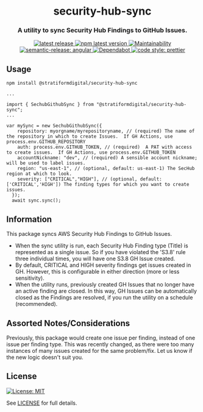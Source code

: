 <h1 align="center" style="border-bottom: none;">security-hub-sync</h1>
<h3 align="center">A utility to sync Security Hub Findings to GitHub Issues.</h3>
<p align="center">
  <a href="https://github.com/stratiformdigital/security-hub-sync/releases/latest">
    <img alt="latest release" src="https://img.shields.io/github/release/stratiformdigital/security-hub-sync.svg">
  </a>
  <a href="https://www.npmjs.com/package/@stratiformdigital/security-hub-sync">
    <img alt="npm latest version" src="https://img.shields.io/npm/v/@stratiformdigital/security-hub-sync/latest.svg">
  </a>
  <a href="https://codeclimate.com/github/stratiformdigital/security-hub-sync/maintainability">
    <img alt="Maintainability" src="https://api.codeclimate.com/v1/badges/ed37d65c137b0d54c158/maintainability">
  </a>
  <a href="https://github.com/semantic-release/semantic-release">
    <img alt="semantic-release: angular" src="https://img.shields.io/badge/semantic--release-angular-e10079?logo=semantic-release">
  </a>
  <a href="https://dependabot.com/">
    <img alt="Dependabot" src="https://badgen.net/badge/Dependabot/enabled/green?icon=dependabot">
  </a>
  <a href="https://github.com/prettier/prettier">
    <img alt="code style: prettier" src="https://img.shields.io/badge/code_style-prettier-ff69b4.svg?style=flat-square">
  </a>
</p>

## Usage

```
npm install @stratiformdigital/security-hub-sync

...

import { SechubGithubSync } from "@stratiformdigital/security-hub-sync";
...

var mySync = new SechubGithubSync({
    repository: myorgname/myrepositoryname, // (required) The name of the repository in which to create Issues.  If GH Actions, use process.env.GITHUB_REPOSITORY
    auth: process.env.GITHUB_TOKEN, // (required)  A PAT with access to create issues.  If GH Actions, use process.env.GITHUB_TOKEN
    accountNickname: "dev", // (required) A sensible account nickname; will be used to label issues.
    region: "us-east-1", // (optional, default: us-east-1) The SecHub region at which to look.
    severity: ["CRITICAL","HIGH"], // (optional, default: ['CRITICAL','HIGH']) The finding types for which you want to create issues.
  });
  await sync.sync();
```

## Information

This package syncs AWS Security Hub Findings to GitHub Issues.

- When the sync utility is run, each Security Hub Finding type (Title) is represented as a single issue. So if you have violated the 'S3.8' rule three individual times, you will have one S3.8 GH Issue created.
- By default, CRITICAL and HIGH severity findings get issues created in GH. However, this is configurable in either direction (more or less sensitivity).
- When the utility runs, previously created GH Issues that no longer have an active finding are closed. In this way, GH Issues can be automatically closed as the Findings are resolved, if you run the utility on a schedule (recommended).

## Assorted Notes/Considerations

Previously, this package would create one issue per finding, instead of one issue per finding type. This was recently changed, as there were too many instances of many issues created for the same problem/fix. Let us know if the new logic doesn't suit you.

## License

[![License: MIT](https://img.shields.io/badge/License-MIT-blue.svg)](https://opensource.org/licenses/MIT)

See [LICENSE](LICENSE) for full details.
